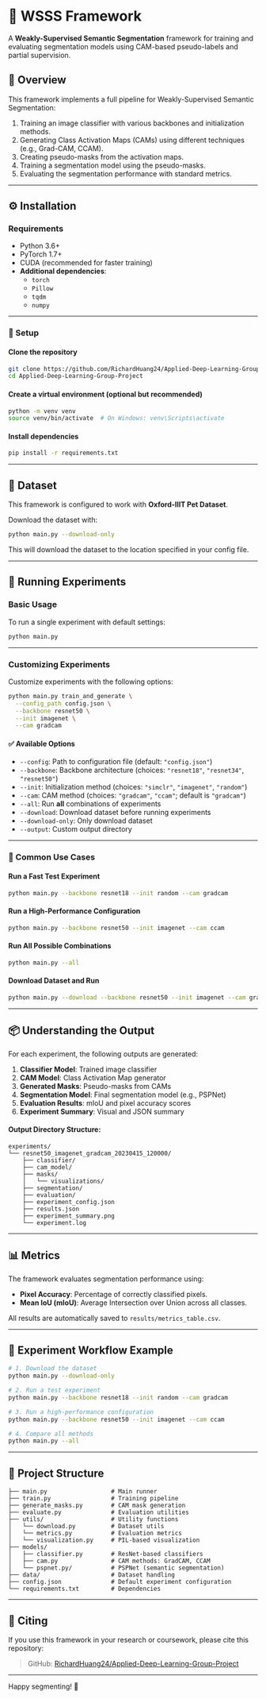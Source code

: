 # 🐾 WSSS Framework

A **Weakly-Supervised Semantic Segmentation** framework for training and evaluating segmentation models using CAM-based pseudo-labels and partial supervision.

## 📌 Overview

This framework implements a full pipeline for Weakly-Supervised Semantic Segmentation:

1. Training an image classifier with various backbones and initialization methods.
2. Generating Class Activation Maps (CAMs) using different techniques (e.g., Grad-CAM, CCAM).
3. Creating pseudo-masks from the activation maps.
4. Training a segmentation model using the pseudo-masks.
5. Evaluating the segmentation performance with standard metrics.

---

## ⚙️ Installation

### Requirements

- Python 3.6+
- PyTorch 1.7+
- CUDA (recommended for faster training)
- **Additional dependencies**: 
  - `torch`  
  - `Pillow`  
  - `tqdm`
  - `numpy`

---

### 🔧 Setup

#### Clone the repository

```bash
git clone https://github.com/RichardHuang24/Applied-Deep-Learning-Group-Project.git
cd Applied-Deep-Learning-Group-Project
```

#### Create a virtual environment (optional but recommended)

```bash
python -m venv venv
source venv/bin/activate  # On Windows: venv\Scripts\activate
```

#### Install dependencies

```bash
pip install -r requirements.txt
```

---

## 📁 Dataset

This framework is configured to work with **Oxford-IIIT Pet Dataset**.

Download the dataset with:

```bash
python main.py --download-only
```

This will download the dataset to the location specified in your config file.

---

## 🚀 Running Experiments

### Basic Usage

To run a single experiment with default settings:

```bash
python main.py
```

---

### Customizing Experiments

Customize experiments with the following options:

```bash
python main.py train_and_generate \
  --config_path config.json \
  --backbone resnet50 \
  --init imagenet \
  --cam gradcam
```

#### ✅ Available Options

- `--config`: Path to configuration file (default: `"config.json"`)
- `--backbone`: Backbone architecture (choices: `"resnet18"`, `"resnet34"`, `"resnet50"`)
- `--init`: Initialization method (choices: `"simclr"`, `"imagenet"`, `"random"`)
- `--cam`: CAM method (choices: `"gradcam"`, `"ccam"`; default is `"gradcam"`)
- `--all`: Run **all** combinations of experiments
- `--download`: Download dataset before running experiments
- `--download-only`: Only download dataset
- `--output`: Custom output directory

---

### 🧪 Common Use Cases

#### Run a Fast Test Experiment

```bash
python main.py --backbone resnet18 --init random --cam gradcam
```

#### Run a High-Performance Configuration

```bash
python main.py --backbone resnet50 --init imagenet --cam ccam
```

#### Run All Possible Combinations

```bash
python main.py --all
```

#### Download Dataset and Run

```bash
python main.py --download --backbone resnet50 --init imagenet --cam gradcam
```

---

## 📦 Understanding the Output

For each experiment, the following outputs are generated:

1. **Classifier Model**: Trained image classifier
2. **CAM Model**: Class Activation Map generator
3. **Generated Masks**: Pseudo-masks from CAMs
4. **Segmentation Model**: Final segmentation model (e.g., PSPNet)
5. **Evaluation Results**: mIoU and pixel accuracy scores
6. **Experiment Summary**: Visual and JSON summary

#### Output Directory Structure:

```
experiments/
└── resnet50_imagenet_gradcam_20230415_120000/
    ├── classifier/
    ├── cam_model/
    ├── masks/
    │   └── visualizations/
    ├── segmentation/
    ├── evaluation/
    ├── experiment_config.json
    ├── results.json
    ├── experiment_summary.png
    └── experiment.log
```

---

## 📊 Metrics

The framework evaluates segmentation performance using:

- **Pixel Accuracy**: Percentage of correctly classified pixels.
- **Mean IoU (mIoU)**: Average Intersection over Union across all classes.

All results are automatically saved to `results/metrics_table.csv`.

---

## 🧪 Experiment Workflow Example

```bash
# 1. Download the dataset
python main.py --download-only

# 2. Run a test experiment
python main.py --backbone resnet18 --init random --cam gradcam

# 3. Run a high-performance configuration
python main.py --backbone resnet50 --init imagenet --cam ccam

# 4. Compare all methods
python main.py --all
```

---

## 📂 Project Structure

```
├── main.py                  # Main runner
├── train.py                 # Training pipeline
├── generate_masks.py        # CAM mask generation
├── evaluate.py              # Evaluation utilities
├── utils/                   # Utility functions
│   └── download.py          # Dataset utils
│   └── metrics.py           # Evaluation metrics
│   └── visualization.py     # PIL-based visualization
├── models/
│   ├── classifier.py        # ResNet-based classifiers
│   ├── cam.py               # CAM methods: GradCAM, CCAM
│   └── pspnet.py/           # PSPNet (semantic segmentation)
├── data/                    # Dataset handling
├── config.json              # Default experiment configuration
└── requirements.txt         # Dependencies
```

---

## 📜 Citing

If you use this framework in your research or coursework, please cite this repository:

> GitHub: [RichardHuang24/Applied-Deep-Learning-Group-Project](https://github.com/RichardHuang24/Applied-Deep-Learning-Group-Project)

---

Happy segmenting! 🎯
